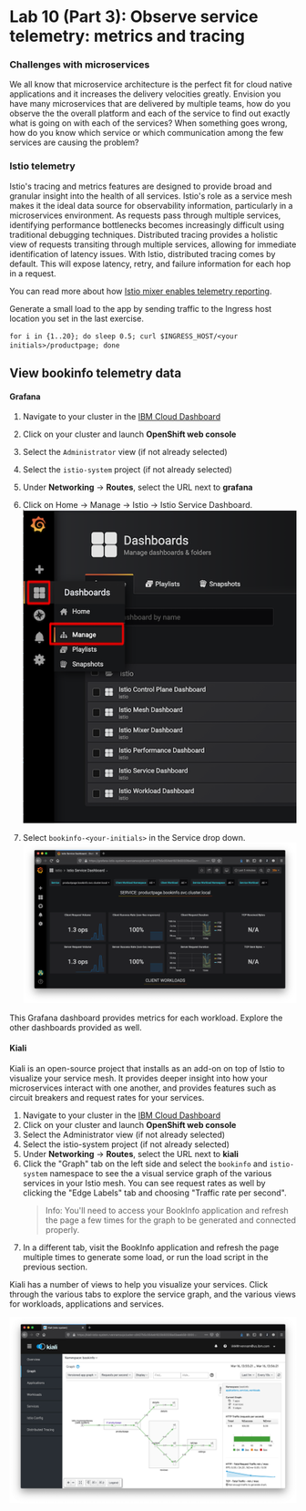 # Lab 10 (Part 3): Observe service telemetry: metrics and tracing

### Challenges with microservices

We all know that microservice architecture is the perfect fit for cloud native applications and it increases the delivery velocities greatly. Envision you have many microservices that are delivered by multiple teams, how do you observe the the overall platform and each of the service to find out exactly what is going on with each of the services? When something goes wrong, how do you know which service or which communication among the few services are causing the problem?

### Istio telemetry

Istio's tracing and metrics features are designed to provide broad and granular insight into the health of all services. Istio's role as a service mesh makes it the ideal data source for observability information, particularly in a microservices environment. As requests pass through multiple services, identifying performance bottlenecks becomes increasingly difficult using traditional debugging techniques. Distributed tracing provides a holistic view of requests transiting through multiple services, allowing for immediate identification of latency issues. With Istio, distributed tracing comes by default. This will expose latency, retry, and failure information for each hop in a request.

You can read more about how [Istio mixer enables telemetry reporting](https://istio.io/docs/concepts/policy-and-control/mixer.html).

Generate a small load to the app by sending traffic to the Ingress host location you set in the last exercise.

```shell
for i in {1..20}; do sleep 0.5; curl $INGRESS_HOST/<your initials>/productpage; done
```

## View bookinfo telemetry data

#### Grafana

1. Navigate to your cluster in the [IBM Cloud Dashboard](https://cloud.ibm.com/kubernetes/clusters)
2. Click on your cluster and launch **OpenShift web console**
3. Select the `Administrator` view (if not already selected)
4. Select the `istio-system` project (if not already selected)
5. Under **Networking** -> **Routes**, select the URL next to **grafana**
6. Click on Home -> Manage -> Istio -> Istio Service Dashboard.
   ![](images/lab-10-images/bookinfo-grafana-navigation.png)

7. Select `bookinfo-<your-initials>` in the Service drop down.
   ![](images/lab-10-images/bookinfo-grafana.png)

This Grafana dashboard provides metrics for each workload. Explore the other dashboards provided as well.

#### Kiali

Kiali is an open-source project that installs as an add-on on top of Istio to visualize your service mesh. It provides deeper insight into how your microservices interact with one another, and provides features such as circuit breakers and request rates for your services.

1. Navigate to your cluster in the [IBM Cloud Dashboard](https://cloud.ibm.com/kubernetes/clusters)
2. Click on your cluster and launch **OpenShift web console**
3. Select the Administrator view (if not already selected)
4. Select the istio-system project (if not already selected)
5. Under **Networking** -> **Routes**, select the URL next to **kiali**
6. Click the "Graph" tab on the left side and select the `bookinfo` and `istio-system` namespace to see the a visual service graph of the various services in your Istio mesh. You can see request rates as well by clicking the "Edge Labels" tab and choosing "Traffic rate per second".
   > Info: You'll need to access your BookInfo application and refresh the page a few times for the graph to be generated and connected properly.
7. In a different tab, visit the BookInfo application and refresh the page multiple times to generate some load, or run the load script in the previous section.

Kiali has a number of views to help you visualize your services. Click through the various tabs to explore the service graph, and the various views for workloads, applications and services.

![](images/lab-10-images/bookinfo-kiali.png)
